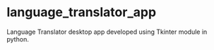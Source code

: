 # language_translator_app
Language Translator desktop app developed using Tkinter module in python.
